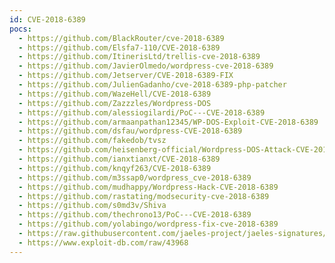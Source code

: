 ```yaml
---
id: CVE-2018-6389
pocs:
  - https://github.com/BlackRouter/cve-2018-6389
  - https://github.com/Elsfa7-110/CVE-2018-6389
  - https://github.com/ItinerisLtd/trellis-cve-2018-6389
  - https://github.com/JavierOlmedo/wordpress-cve-2018-6389
  - https://github.com/Jetserver/CVE-2018-6389-FIX
  - https://github.com/JulienGadanho/cve-2018-6389-php-patcher
  - https://github.com/WazeHell/CVE-2018-6389
  - https://github.com/Zazzzles/Wordpress-DOS
  - https://github.com/alessiogilardi/PoC---CVE-2018-6389
  - https://github.com/armaanpathan12345/WP-DOS-Exploit-CVE-2018-6389
  - https://github.com/dsfau/wordpress-CVE-2018-6389
  - https://github.com/fakedob/tvsz
  - https://github.com/heisenberg-official/Wordpress-DOS-Attack-CVE-2018-6389
  - https://github.com/ianxtianxt/CVE-2018-6389
  - https://github.com/knqyf263/CVE-2018-6389
  - https://github.com/m3ssap0/wordpress_cve-2018-6389
  - https://github.com/mudhappy/Wordpress-Hack-CVE-2018-6389
  - https://github.com/rastating/modsecurity-cve-2018-6389
  - https://github.com/s0md3v/Shiva
  - https://github.com/thechrono13/PoC---CVE-2018-6389
  - https://github.com/yolabingo/wordpress-fix-cve-2018-6389
  - https://raw.githubusercontent.com/jaeles-project/jaeles-signatures/master/cves/wordpress-dos-cve-2018-6389.yaml
  - https://www.exploit-db.com/raw/43968
---
```

